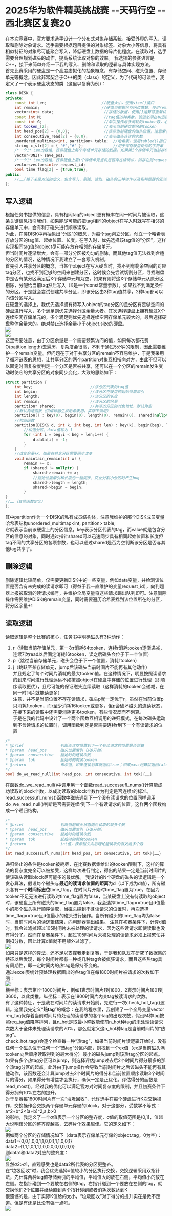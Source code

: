 # 2025华为软件精英挑战赛 --天码行空 --西北赛区复赛20  
在本次竞赛中，官方要求选手设计一个分布式对象存储系统，接受外界的写入、读取和删除对象请求。选手需要根据题目提供的对象标签、对象大小等信息，将具有相似特征的对象尽可能聚合写入，降低硬盘上数据的碎片化程度。在读取时，选手需要合理规划磁头的动作，提高系统读取对象的效率。
我选择的参赛语言是C++，接下来简单介绍一下我的写入、删除和读取的逻辑与具体实现方法。  
首先比赛采用的硬盘是一个高度虚拟化的抽象概念，有存储空间、磁头位置、存储单元等概念，因此非常契合于C++的类（class）的定义，为了代码的可读性，我定义了一个表示硬盘状态的类（这里以复赛为例）：  
```c++  
class DISK {  
private:  
    const int Len;                        //硬盘大小，使用size()接口  
    int remain;                           //硬盘当前剩余空闲位置数，使用remaining()接口  
    vector<int> data;                      //存储的数据，使用[]运算符重载访问  
    const int M;                           //tag值的种类数，该值必须在构造函数中初始化  
    const int G;                           //单次操作最多消耗的tooken数，必须初始化  
    int tooken_[2];                        //表示当前硬盘剩余的tooken  
    int head_pos[2] = {0,0};               //表示当前硬盘的磁头位置，注意索引从0开始  
    int consecutive_read[2] = {0,0};       //表示磁头连读的次数  
    unordered_multimap<int, partition> table;  //哈希表，使用tabled()接口  
    string c_str[2] = { "#","#" };             //用于保存硬盘动作的字符串  
    /*一个1* Len的数组，表示硬盘上每个存储单元存储的数据。如果第i个存储单元当前存储了数据，则save_pos[i] = {第i个存储单元存储的obj编号，该obj的block编号，该obj的副本编号}，如果第i个存储单元当前不存在读请求则save_pos[i] = {0,0,0}*/  
    vector<UNIT> save_pos;   
    /*一个1* Len的数组，表示硬盘上第i个存储单元当前是否存在读请求，如存在则request_id[i] = vector<int>{(该位置的所有请求编号...)}，元素request_id[i][j]表示第i个存储单元当前第j个读请求的编号*/  
    vector<vector<int>> request_id;   
    bool time_flag[2] = {true,true};  
public:  
    //……(接下来是方法的定义，包含写入、删除、读取，磁头的三种动作以及和判题器的互动输出等)  
};  
```
## 写入逻辑  
根据任务书提供的信息，具有相同tag的object更有概率在同一时间片被读取，这条关键信息指引我们，如果能尽可能的把tag相同的object在写入时就写在相邻的存储单元中，会有利于磁头进行顺序读取。  
为此，在类DISK中再抽象出“分区”的概念，为每个tag创立分区，创立一个哈希表存放分区的tag值、起始位置、长度。在写入时，优先选择该tag值的“分区”，这样实现相同tag值的object尽可能存放在相邻的存储单元。  
但当时间片逐渐增大，会有一部分分区被均匀的删除，而其他tag值无法找到合适的分区的情况，这种情况下我建立了一套写入机制。  
首先引入共享分区的概念，当某个object在写入硬盘时，找不到有剩余空间的对应tag分区，也找不到足够的空间来创建分区，这时候会先尝试切割分区，寻找磁盘中是否有某分区满足后X个存储单元均为空，如果有则将这X个存储单元从原分区剔除，分配给当前tag然后写入（X是一个const常量参数）。如果找不到满足条件的分区，于是就会尝试创建共享分区，即该分区由2种tag值共享，2种tag都可以向该分区写入。  
在硬盘的选择上，我优先选择拥有待写入object的tag分区的且分区有足够空间的硬盘进行写入，多个满足则优先选择分区余量大者。其次选择硬盘上拥有超过X个连续空闲存储单元的，多个满足则优先选择连续空闲存储单元较大的，最后选择硬盘整体余量大的。绝对禁止选择余量小于object.size的硬盘。  
![](https://github.com/Fengxingzhe666/huawei_codecraft2025/blob/main/img/%E7%A1%AC%E7%9B%98%E9%80%89%E6%8B%A9.jpg)  
![](https://github.com/Fengxingzhe666/huawei_codecraft2025/blob/main/img/%E5%86%99%E5%85%A5%E9%80%BB%E8%BE%91.jpg?raw=true)  
这里需要注意，由于分区余量是一个需要频繁访问的值，如果每次都花费O(patition.length)去遍历，复杂度会很高，不利于通过5分钟的限制，因此需要维护一个remain变量。但问题在于对于共享分区的remain不容易维护，于是我采用了循环链表的思想，让共享分区的两个partition对象互相指向对方，由此不但可以以固定时间复杂度判定一个分区是否被共享，还可以在一个分区的remain发生变动时使它的共享分区的对象同步变化，大致的思路如下：  
```c++ 
struct partition {  
    int key;                         //该分区代表的tag值  
    int begin;                       //该分区在硬盘的起始位置索引  
    int length;                      //该分区的长度  
    int remain;                      //该分区的余量  
    partition* shared;               //共享的分区的对象地址，默认为空  
    //默认构造函数（供编译器生成哈希表用，实际不调用）  
    partition() : key(0), begin(0), length(0), remain(0), shared(nullptr) {}  
    //构造函数  
    partition(DISK& d, int k, int beg, int len) : key(k), begin(beg), length(len),remain(len), shared(nullptr) {  
        //构造分区，data值写为-1  
        for (int i = beg;i < beg + len;i++) {  
            d.data[i] = -1;  
        }  
    }  
    //改变余量+x，如果有共享分区需要同步改变  
    void maintain_remain(int x) {  
        remain += x;  
        if (shared != nullptr) {  
            shared->remain += x;  
            //起始位置索引和长度也一起同步，防止分割小分区时产生bug  
            shared->length = length;  
            shared->begin = begin;  
        }  
}  
//……（其他函数定义）  
};
```  
其中partition作为一个DISK的私有成员结构体，注意我维护的那个DISK成员变量哈希表结构unordered_multimap<int, partition> table;  
它就表示当前该硬盘上的分区信息，key表示分区代表的tag，而value就是包含分区的信息的对象，同时通过指针shared可以迅速同步具有相同起始位置和长度但tag不同的共享分区的各项参数，也可以通过shared是否为空判断该分区是否与其他tag共享了。  
  
## 删除逻辑  
删除逻辑比较简单，仅需要更新DISK中的一些变量，例如data变量，并检测该位置是否含有未完成的读请求即可（得益于我一直维护的变量request_id），向判题器上报被取消的读请求编号，并维护全局变量将这些请求踢出队列即可。注意删除操作需要维护DISK的remain变量，同时需要遍历哈希表找到该位置所在的分区，将分区余量+1  
  
## 读取逻辑  
读取逻辑是整个比赛的核心，任务书中明确磁头有3种动作：
1. r（读取当前存储单元，第一次r消耗64tooken，连续r消耗tooken逐渐递减，连续7次read以后固定消耗16tooken，读之后磁头会位于下一个位置）  
2. p（跳过当前存储单元，磁头会位于下一个位置，消耗1tooken）  
3. j（跳跃至某存储单元，jump后该磁头当前时间片不能再有其他动作）  
并且规定了每个时间片消耗的最大tooken值。在这种情况下，明显按照读请求的到来时间进行处理远远不如按照object在硬盘中存储的位置进行处理（即顺序读取更优），且尽可能的保证磁头连续读取（这样消耗的tooken会递减，在同一时间片就能读更多）  
注意，并不是当前位置不存在读请求，磁头p就一定优于r，虽然在当前位置p只消耗1tooken，而r至少消耗16tooken或更多，但p会破坏磁头的连读状态，在接下来的读取中还需要消耗更多tooken，有些情况反而不划算。  
于是在我的代码中设计了一个两个函数互相调用的递归模式，在每次磁头运动到不含读请求的位置时，调用函数判定是否需要连续r到下一个有读请求的位置
```c++  
/*  
* @brief                判断连读空位置到下一个有读请求的位置是否划算  
* @param  head_pos      磁头位置索引（从0开始）  
* @param  consecutive   起始时的连读次数  
* @param  tok           起始时的剩余tooken  
* @return               布尔值，如果连读划算就返回true；如果pass划算就返回false  
*/  
bool do_we_read_null(int head_pos, int consecutive, int tok){……}
```
在函数do_we_read_null()中调用另一个函数read_successufl_nums()计算能成功读取的block个数，以成功读取的block个数作为判定是否连续r的标准。read_successufl_nums()函数中磁头遇到下一个没有读请求的位置同样调用do_we_read_null()判断是否需要连续r到下一个有读请求的位置。这样两个函数构成一个递归结构。 
```c++   
/*  
* @brief                判断当前磁头状态向后读取的最多个数  
* @param  head_pos      磁头位置索引（从0开始）  
* @param  consecutive   起始时的连读次数  
* @param  tok           起始时的剩余tooken  
* @return               int值，表示磁头向后理论能读取的有效最多个数  
*/  
int read_successufl_nums(int head_pos, int consecutive, int tok){……}  
```

递归终止的条件是tooken被耗尽，在比赛数据集给出的tooken限制下，这样的算法的复杂度完全可以被接受，这样每次进行判定，得出的结果一定是当前时间片的使该磁头读取block尽可能多的最优解。
我设计的N个硬盘的磁头的读逻辑是一个贪心算法，假设每个磁头与**最近的读请求位置的距离**为d（以下成为d值），所有磁头各有一个**时间标志位**time_flag，在时间片开始时time_flag置为true，在因为tooken不足无法进行读取时time_flag置为false，当某硬盘上没有待读取的object时，该硬盘上所有磁头的time_flag置为false，我会选择time_flag==true且d值最小的那个磁头执行顺序读取，当磁头碰到不含读请求的位置时，再次选择time_flag==true且d值最小的磁头进行操作。当所有磁头的time_flag均为false时，当前时间片的读逻辑结束，向判题器输出结果。
注意在初赛条件下，计算d值时，我会过滤掉超过105时间片未被处理的读请求，因为这些读请求即使读取也没有得分了。然而在复赛条件下，超过105时间片未被处理的读请求必须上报繁忙并倒扣分数，因此计算d值就不用额外过滤了。  
![](https://github.com/Fengxingzhe666/huawei_codecraft2025/blob/main/img/%E8%AF%BB%E5%8F%96%E9%80%BB%E8%BE%91.jpg?raw=true)  
如果只是这样的算法，还不足以支撑我走到复赛，于是我和队友在研究了数据集的特征以后发现，每个时间片都有一种或几种tag会被疯狂请求，而且这些热tag具有周期性，即一定时间内的热tag是保持不变的。  
通过excel表统计预处理数据画出的各tag值在每1800时间片被请求的次数如下图：  
![](https://github.com/Fengxingzhe666/huawei_codecraft2025/blob/main/img/excel%E6%88%AA%E5%9B%BE.png)  
横坐标：表示第i个1800时间片，例如1表示时间片1到1800，2表示时间片1801到3600，以此类推。纵坐标：表示在1800时间片内某tag被读请求的次数。  
有了这种特征，于是我在时间片的读请求开始前，先进行一次check_hot_tag()逻辑。这里我先定义“**热tag**”的概念：在我的程序里，我创建了一个全局变量vector<int> req_tag保存着当前时间片待处理的读请求的各个tag的出现次数，假设M种tag按照req_tag值降序排列，且n_hot是取最小整数能使前n_hot种tag的未处理读请求次数大于全体未处理读请求的70%，那么就定义这n_hot种tag是当前时间片的“热tag”。  
check_hot_tag()会逐个检查每一种“热tag”，如果当前时间片读逻辑开始时，没有任何一个磁头位于任何一个“热tag”分区内部，则找到一个ex值（ex是当前磁头满tooken向后顺序读取得到的最大得分）最小的磁头jump到该热tag分区的起点。如果有多个热tag分区可以jump，则选择评估jump过去后2个时间片得分最多的那个热tag分区的起点。此外由于jump操作会导致当前时间片之后该磁头不能再有其他动作，该函数还会计算jump过去2个时间片的得分和当前位置顺序读取3个时间片的得分，如果得分有增益才会执行，确保一定是正优化。评估得分的函数是read_most()，经过我的优化可以满足官方对时间复杂度的限制，并且初赛条件下得分拥有10%左右的提升。  
对于复赛每1800时间片有一次“垃圾回收”，允许选手在每个硬盘进行K次交换操作，交换操作会交换两个存储单元存储的block。对于这部分，受数学不等式：  
a^2+b^2<(a+b)^2,a,b>0  
的影响，我定义了一个σ值表示一个分区的整齐度，σ值的取值范围是(0,1]，值越大说明该分区的整齐度越高，去碎片化效果越佳。它的定义如下：  
![](https://github.com/Fengxingzhe666/huawei_codecraft2025/blob/main/img/%E5%85%AC%E5%BC%8Fsita.png?raw=true)  
例如两个分区的存储情况如下（data表示存储单元存储的object.tag，0为空）：  
data1={0,0,1,0,0,1,1,0,0,1,1,1,0,0,1}  
data2={1,1,1,0,1,1,1,0,0,0,0,0,0,0,0}  
则data1和data2对应的整齐度：  
![](https://github.com/Fengxingzhe666/huawei_codecraft2025/blob/main/img/%E5%85%AC%E5%BC%8F2.png?raw=true)  
显然σ2>σ1，直观感受也是data2所代表的分区更整齐。  
在“垃圾回收”时，我会优先选择σ值较小的分区执行交换，交换逻辑采用双指针法，先计算两种tag值存储索引的平均值，平均值大的放在右侧，平均值小的放在左侧。左指针碰到一个要放在右侧的tag，右指针碰到一个要放在左侧的tag，就交换他们2个位置并继续直到两个指针碰到或者消耗次数达到K  
很遗憾的是，由于实际K值给的太小，“垃圾回收”对于得分的提升实在是微不足道。但是有还是比没有强一点吧。  
![](https://github.com/Fengxingzhe666/huawei_codecraft2025/blob/main/img/%E8%8E%B7%E5%A5%96%E5%9B%BE.png?raw=true)  
